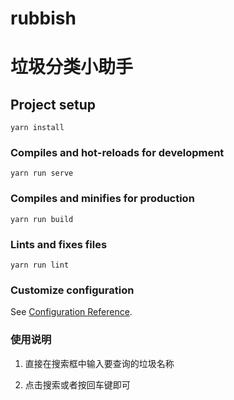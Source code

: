 # rubbish

# 垃圾分类小助手

## Project setup
```
yarn install
```

### Compiles and hot-reloads for development
```
yarn run serve
```

### Compiles and minifies for production
```
yarn run build
```

### Lints and fixes files
```
yarn run lint
```

### Customize configuration
See [Configuration Reference](https://cli.vuejs.org/config/).

### 使用说明

1. 直接在搜索框中输入要查询的垃圾名称

2. 点击搜索或者按回车键即可

